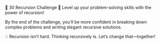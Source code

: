 🧠 30  Recursion Challenge 🔁
Level up your problem-solving skills with the power of recursion!


By the end of the challenge, you'll be more confident in breaking down complex problems and writing elegant recursive solutions.


💡 Recursion isn’t hard. Thinking recursively is. Let’s change that—together!
